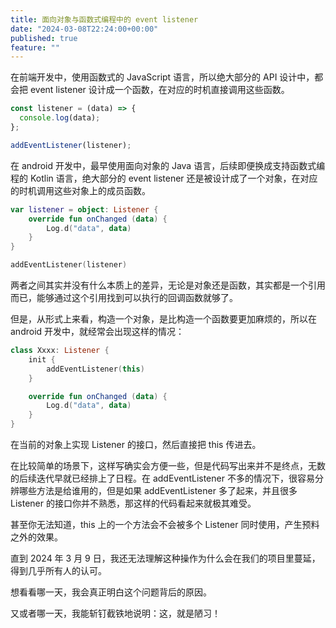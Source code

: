 ```yaml
---
title: 面向对象与函数式编程中的 event listener
date: "2024-03-08T22:24:00+00:00"
published: true
feature: ""
---
```


在前端开发中，使用函数式的 JavaScript 语言，所以绝大部分的 API 设计中，都会把 event listener 设计成一个函数，在对应的时机直接调用这些函数。

<!-- more -->

```javascript
const listener = (data) => {
  console.log(data);
};

addEventListener(listener);
```

在 android 开发中，最早使用面向对象的 Java 语言，后续即便换成支持函数式编程的 Kotlin 语言，绝大部分的 event listener 还是被设计成了一个对象，在对应的时机调用这些对象上的成员函数。

```kotlin
var listener = object: Listener {
    override fun onChanged (data) {
        Log.d("data", data)
    }
}

addEventListener(listener)

```

两者之间其实并没有什么本质上的差异，无论是对象还是函数，其实都是一个引用而已，能够通过这个引用找到可以执行的回调函数就够了。

但是，从形式上来看，构造一个对象，是比构造一个函数要更加麻烦的，所以在 android 开发中，就经常会出现这样的情况：

```kotlin
class Xxxx: Listener {
    init {
        addEventListener(this)
    }

    override fun onChanged (data) {
        Log.d("data", data)
    }
}

```

在当前的对象上实现 Listener 的接口，然后直接把 this 传进去。

在比较简单的场景下，这样写确实会方便一些，但是代码写出来并不是终点，无数的后续迭代早就已经排上了日程。在 addEventListener 不多的情况下，很容易分辨哪些方法是给谁用的，但是如果 addEventListener 多了起来，并且很多 Listener 的接口你并不熟悉，那这样的代码看起来就极其难受。

甚至你无法知道，this 上的一个方法会不会被多个 Listener 同时使用，产生预料之外的效果。

直到 2024 年 3 月 9 日，我还无法理解这种操作为什么会在我们的项目里蔓延，得到几乎所有人的认可。

想看看哪一天，我会真正明白这个问题背后的原因。

又或者哪一天，我能斩钉截铁地说明：这，就是陋习！
